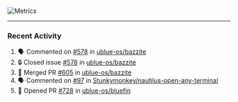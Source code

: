 ![Metrics](https://metrics.lecoq.io/KyleGospo?template=classic&base=header%2C%20activity%2C%20community%2C%20repositories%2C%20metadata&base.indepth=false&base.hireable=false&base.skip=false&config.timezone=America%2FLos_Angeles)

---
### Recent Activity
<!--START_SECTION:activity-->
1. 🗣 Commented on [#578](https://github.com/ublue-os/bazzite/issues/578#issuecomment-1854849690) in [ublue-os/bazzite](https://github.com/ublue-os/bazzite)
2. 🔒 Closed issue [#578](https://github.com/ublue-os/bazzite/issues/578) in [ublue-os/bazzite](https://github.com/ublue-os/bazzite)
3. 🎉 Merged PR [#605](https://github.com/ublue-os/bazzite/pull/605) in [ublue-os/bazzite](https://github.com/ublue-os/bazzite)
4. 🗣 Commented on [#97](https://github.com/Stunkymonkey/nautilus-open-any-terminal/pull/97#issuecomment-1854727283) in [Stunkymonkey/nautilus-open-any-terminal](https://github.com/Stunkymonkey/nautilus-open-any-terminal)
5. 💪 Opened PR [#728](https://github.com/ublue-os/bluefin/pull/728) in [ublue-os/bluefin](https://github.com/ublue-os/bluefin)
<!--END_SECTION:activity-->
